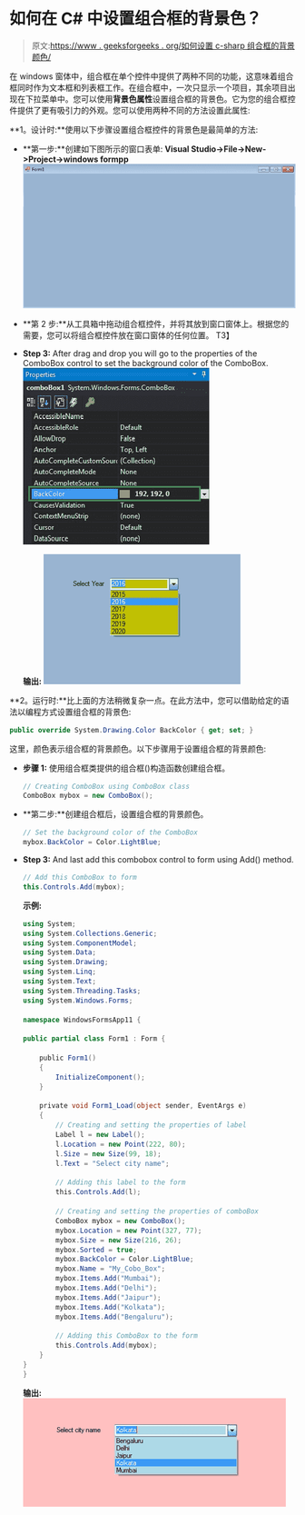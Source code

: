 # 如何在 C# 中设置组合框的背景色？

> 原文:[https://www . geeksforgeeks . org/如何设置 c-sharp 组合框的背景颜色/](https://www.geeksforgeeks.org/how-to-set-the-background-color-of-the-combobox-in-c-sharp/)

在 windows 窗体中，组合框在单个控件中提供了两种不同的功能，这意味着组合框同时作为文本框和列表框工作。在组合框中，一次只显示一个项目，其余项目出现在下拉菜单中。您可以使用**背景色属性**设置组合框的背景色。它为您的组合框控件提供了更有吸引力的外观。您可以使用两种不同的方法设置此属性:

**1。设计时:**使用以下步骤设置组合框控件的背景色是最简单的方法:

*   **第一步:**创建如下图所示的窗口表单:
    **Visual Studio->File->New->Project->windows formpp**
    ![](img/13d83ffe0a08cd6c4113a5d225366c25.png)
*   **第 2 步:**从工具箱中拖动组合框控件，并将其放到窗口窗体上。根据您的需要，您可以将组合框控件放在窗口窗体的任何位置。
    T3】
*   **Step 3:** After drag and drop you will go to the properties of the ComboBox control to set the background color of the ComboBox.
    ![](img/a10152009c69ee36164f57a46db558d4.png)

    **输出:**
    ![](img/30cce1fe3a4a9836bd876604695ad64c.png)

**2。运行时:**比上面的方法稍微复杂一点。在此方法中，您可以借助给定的语法以编程方式设置组合框的背景色:

```cs
public override System.Drawing.Color BackColor { get; set; }
```

这里，颜色表示组合框的背景颜色。以下步骤用于设置组合框的背景颜色:

*   **步骤 1:** 使用组合框类提供的组合框()构造函数创建组合框。

    ```cs
    // Creating ComboBox using ComboBox class
    ComboBox mybox = new ComboBox();

    ```

*   **第二步:**创建组合框后，设置组合框的背景颜色。

    ```cs
    // Set the background color of the ComboBox 
    mybox.BackColor = Color.LightBlue;

    ```

*   **Step 3:** And last add this combobox control to form using Add() method.

    ```cs
    // Add this ComboBox to form
    this.Controls.Add(mybox);

    ```

    **示例:**

    ```cs
    using System;
    using System.Collections.Generic;
    using System.ComponentModel;
    using System.Data;
    using System.Drawing;
    using System.Linq;
    using System.Text;
    using System.Threading.Tasks;
    using System.Windows.Forms;

    namespace WindowsFormsApp11 {

    public partial class Form1 : Form {

        public Form1()
        {
            InitializeComponent();
        }

        private void Form1_Load(object sender, EventArgs e)
        {
            // Creating and setting the properties of label
            Label l = new Label();
            l.Location = new Point(222, 80);
            l.Size = new Size(99, 18);
            l.Text = "Select city name";

            // Adding this label to the form
            this.Controls.Add(l);

            // Creating and setting the properties of comboBox
            ComboBox mybox = new ComboBox();
            mybox.Location = new Point(327, 77);
            mybox.Size = new Size(216, 26);
            mybox.Sorted = true;
            mybox.BackColor = Color.LightBlue;
            mybox.Name = "My_Cobo_Box";
            mybox.Items.Add("Mumbai");
            mybox.Items.Add("Delhi");
            mybox.Items.Add("Jaipur");
            mybox.Items.Add("Kolkata");
            mybox.Items.Add("Bengaluru");

            // Adding this ComboBox to the form
            this.Controls.Add(mybox);
        }
    }
    }
    ```

    **输出:**
    ![](img/dbac4b06a7ccc3c48d41283f69ada920.png)